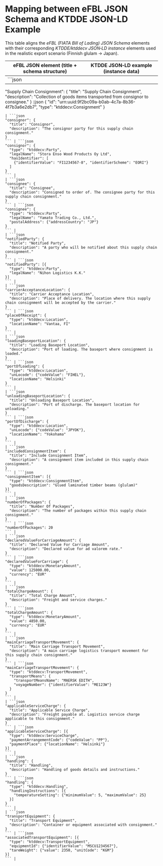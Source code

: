 # Mapping between eFBL JSON Schema and KTDDE JSON-LD Example

This table aligns the *eFBL (FIATA Bill of Lading) JSON Schema* elements with their corresponding *KTDDE/ktddecv JSON‑LD instance* elements used in the realistic export scenario (Finnish glulam → Japan).

| eFBL JSON element (title + schema structure) | KTDDE JSON‑LD example (instance data) |
|----------------------------------------------|--------------------------------------|
| ```json
"Supply Chain Consignment": {
  "title": "Supply Chain Consignment",
  "description": "Collection of goods items transported from consignor to consignee."
}
``` | ```json
{
  "id": "urn:uuid:9f2bc09a-b0ab-4c7a-8b36-4f7b3a6e2db7",
  "type": "ktddecv:Consignment"
}
``` |
| ```json
"consignor": {
  "title": "Consignor",
  "description": "The consignor party for this supply chain consignment."
}
``` | ```json
"consignor": {
  "type": "ktddecv:Party",
  "legalName": "Stora Enso Wood Products Oy Ltd",
  "hasIdentifier": [
    {"identifierValue": "FI1234567-8", "identifierScheme": "EORI"}
  ]
}
``` |
| ```json
"consignee": {
  "title": "Consignee",
  "description": "Consigned to order of. The consignee party for this supply chain consignment."
}
``` | ```json
"consignee": {
  "type": "ktddecv:Party",
  "legalName": "Yamato Trading Co., Ltd.",
  "postalAddress": {"addressCountry": "JP"}
}
``` |
| ```json
"notifiedParty": {
  "title": "Notified Party",
  "description": "A party who will be notified about this supply chain consignment."
}
``` | ```json
"notifiedParty": [{
  "type": "ktddecv:Party",
  "legalName": "Nihon Logistics K.K."
}]
``` |
| ```json
"carrierAcceptanceLocation": {
  "title": "Carrier Acceptance Location",
  "description": "Place of delivery. The location where this supply chain consignment will be accepted by the carrier."
}
``` | ```json
"placeOfReceipt": {
  "type": "ktddecv:Location",
  "locationName": "Vantaa, FI"
}
``` |
| ```json
"loadingBaseportLocation": {
  "title": "Loading Baseport Location",
  "description": "Port of loading. The baseport where consignment is loaded."
}
``` | ```json
"portOfLoading": {
  "type": "ktddecv:Location",
  "unLocode": {"codeValue": "FIHEL"},
  "locationName": "Helsinki"
}
``` |
| ```json
"unloadingBaseportLocation": {
  "title": "Unloading Baseport Location",
  "description": "Port of discharge. The baseport location for unloading."
}
``` | ```json
"portOfDischarge": {
  "type": "ktddecv:Location",
  "unLocode": {"codeValue": "JPYOK"},
  "locationName": "Yokohama"
}
``` |
| ```json
"includedConsignmentItem": {
  "title": "Include Consignment Item",
  "description": "A consignment item included in this supply chain consignment."
}
``` | ```json
"consignmentItem": [{
  "type": "ktddecv:ConsignmentItem",
  "goodsDescription": "Glued laminated timber beams (glulam)"
}]
``` |
| ```json
"numberOfPackages": {
  "title": "Number Of Packages",
  "description": "The number of packages within this supply chain consignment."
}
``` | ```json
"numberOfPackages": 20
``` |
| ```json
"declaredValueForCarriageAmount": {
  "title": "Declared Value For Carriage Amount",
  "description": "Declared value for ad valorem rate."
}
``` | ```json
"declaredValueForCarriage": {
  "type": "ktddecv:MonetaryAmount",
  "value": 125000.00,
  "currency": "EUR"
}
``` |
| ```json
"totalChargeAmount": {
  "title": "Total Charge Amount",
  "description": "Freight and service charges."
}
``` | ```json
"totalChargeAmount": {
  "type": "ktddecv:MonetaryAmount",
  "value": 4850.00,
  "currency": "EUR"
}
``` |
| ```json
"mainCarriageTransportMovement": {
  "title": "Main Carriage Transport Movement",
  "description": "A main carriage logistics transport movement for this supply chain consignment."
}
``` | ```json
"mainCarriageTransportMovement": {
  "type": "ktddecv:TransportMovement",
  "transportMeans": {
    "transportMeansName": "MAERSK EDITH",
    "voyageNumber": {"identifierValue": "ME123W"}
  }
}
``` |
| ```json
"applicableServiceCharge": {
  "title": "Applicable Service Charge",
  "description": "Freight payable at. Logistics service charge applicable to this consignment."
}
``` | ```json
"applicableServiceCharge": [{
  "type": "ktddecv:ServiceCharge",
  "paymentArrangementCode": {"codeValue": "PP"},
  "paymentPlace": {"locationName": "Helsinki"}
}]
``` |
| ```json
"handling": {
  "title": "Handling",
  "description": "Handling of goods details and instructions."
}
``` | ```json
"handling": {
  "type": "ktddecv:Handling",
  "handlingInstructions": [{
    "temperatureSetting": {"minimumValue": 5, "maximumValue": 25}
  }]
}
``` |
| ```json
"transportEquipment": {
  "title": "Transport Equipment",
  "description": "Container or equipment associated with consignment."
}
``` | ```json
"associatedTransportEquipment": [{
  "type": "ktddecv:TransportEquipment",
  "equipmentId": {"identifierValue": "MSCU1234567"},
  "tareWeight": {"value": 2350, "unitCode": "KGM"}
}]
``` |